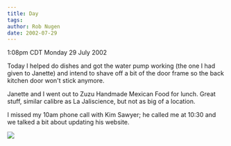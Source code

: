 ```yaml
---
title: Day
tags: 
author: Rob Nugen
date: 2002-07-29
---
```


<p class=date>1:08pm CDT Monday 29 July 2002</p>

<p>Today I helped do dishes and got the water pump working (the one I
had given to Janette) and intend to shave off a bit of the door frame
so the back kitchen door won't stick anymore.</p>

<p>Janette and I went out to Zuzu Handmade Mexican Food for lunch.
Great stuff, similar calibre as La Jaliscience, but not as big of a
location.</p>

<p>I missed my 10am phone call with Kim Sawyer; he called me at 10:30
and we talked a bit about updating his website.</p>

<p><img src="/images/rob/wL-ROB.gif"/></p>
